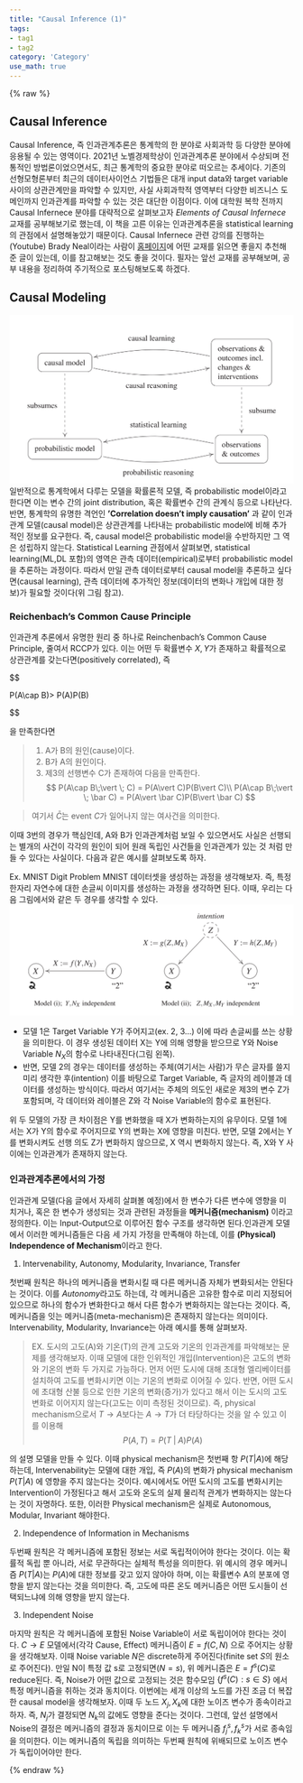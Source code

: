 ```yaml
---
title: "Causal Inference (1)"
tags:
- tag1
- tag2
category: 'Category'
use_math: true
---
```

{% raw %}
## Causal Inference
Causal Inference, 즉 인과관계추론은 통계학의 한 분야로 사회과학 등 다양한 분야에 응용될 수 있는 영역이다. 2021년 노벨경제학상이 인과관계추론 분야에서 수상되며 전통적인 방법론이었으면서도, 최근 통계학의 중요한 분야로 떠오르는 추세이다. 기존의 선형모형론부터 최근의 데이터사이언스 기법들은 대개 input data와 target variable 사이의 상관관계만을 파악할 수 있지만, 사실 사회과학적 영역부터 다양한 비즈니스 도메인까지 인과관계를 파악할 수 있는 것은 대단한 이점이다. 이에 대학원 복학 전까지 Causal Infernece 분야를 대략적으로 살펴보고자 *Elements of Causal Infernece* 교재를 공부해보기로 했는데, 이 책을 고른 이유는 인과관계추론을 statistical learning의 관점에서 설명해놓았기 때문이다. Causal Infernece 관련 강의를 진행하는(Youtube) Brady Neal이라는 사람이 [홈페이지](https://www.bradyneal.com/which-causal-inference-book)에 어떤 교재를 읽으면 좋을지 추천해준 글이 있는데, 이를 참고해보는 것도 좋을 것이다. 필자는 앞선 교재를 공부해보며, 공부 내용을 정리하여 주기적으로 포스팅해보도록 하겠다.

## Causal Modeling
![](/assets/img/16540495903604.jpg)
일반적으로 통계학에서 다루는 모델을 확률론적 모델, 즉 probabilistic model이라고 한다면 이는 변수 간의 joint distribution, 혹은 확률변수 간의 관계식 등으로 나타난다. 반면, 통계학의 유명한 격언인 **’Correlation doesn’t imply causation’** 과 같이 인과관계 모델(causal model)은 상관관계를 나타내는 probabilistic model에 비해 추가적인 정보를 요구한다. 즉, causal model은 probabilistic model을 수반하지만 그 역은 성립하지 않는다.
Statistical Learning 관점에서 살펴보면, statistical learning(ML,DL 포함)의 영역은 관측 데이터(empirical)로부터 probabilistic model을 추론하는 과정이다. 따라서 만일 관측 데이터로부터 causal model을 추론하고 싶다면(causal learning), 관측 데이터에 추가적인 정보(데이터의 변화나 개입에 대한 정보)가 필요할 것이다(위 그림 참고).

### Reichenbach’s Common Cause Principle
인과관계 추론에서 유명한 원리 중 하나로 Reinchenbach’s Common Cause Principle, 줄여서 RCCP가 있다. 이는 어떤 두 확률변수 $X, Y$가 존재하고 확률적으로 상관관계를 갖는다면(positively correlated), 즉

$$

P(A\cap B)> P(A)P(B)

$$

을 만족한다면
> 1. A가 B의 원인(cause)이다.
> 2. B가 A의 원인이다.
> 3. 제3의 선행변수 C가 존재하여 다음을 만족한다.
>   $$
>   P(A\cap B\;\vert \; C) = P(A\vert C)P(B\vert C)\\
>   P(A\cap B\;\vert \; \bar C) = P(A\vert \bar C)P(B\vert \bar C)
>   $$

> 여기서 $\bar C$는 event $C$가 일어나지 않는 여사건을 의미한다.

이때 3번의 경우가 핵심인데, A와 B가 인과관계처럼 보일 수 있으면서도 사실은 선행되는 별개의 사건이 각각의 원인이 되어 원래 독립인 사건들을 인과관계가 있는 것 처럼 만들 수 있다는 사실이다. 다음과 같은 예시를 살펴보도록 하자.

Ex. MNIST Digit Problem
MNIST 데이터셋을 생성하는 과정을 생각해보자. 즉, 특정 한자리 자연수에 대한 손글씨 이미지를 생성하는 과정을 생각하면 된다. 이때, 우리는 다음 그림에서와 같은 두 경우를 생각할 수 있다.
![](/assets/img/16540710916399.jpg)
* 모델 1은 Target Variable Y가 주어지고(ex. 2, 3…) 이에 따라 손글씨를 쓰는 상황을 의미한다. 이 경우 생성된 데이터 X는 Y에 의해 영향을 받으므로 Y와 Noise Variable $N_X$의 함수로 나타내진다(그림 왼쪽).
* 반면, 모델 2의 경우는 데이터를 생성하는 주체(여기서는 사람)가 무슨 글자를 쓸지 미리 생각한 후(intention) 이를 바탕으로 Target Variable, 즉 글자의 레이블과 데이터를 생성하는 방식이다. 따라서 여기서는 주체의 의도인 새로운 제3의 변수 Z가 포함되며, 각 데이터와 레이블은 Z와 각 Noise Variable의 함수로 표현된다.

위 두 모델의 가장 큰 차이점은 Y를 변화했을 때 X가 변화하는지의 유무이다. 모델 1에서는 X가 Y의 함수로 주어지므로 Y의 변화는 X에 영향을 미친다. 반면, 모델 2에서는 Y를 변화시켜도 선행 의도 Z가 변화하지 않으므로, X 역시 변화하지 않는다. 즉, X와 Y 사이에는 인과관계가 존재하지 않는다.

### 인과관계추론에서의 가정
인과관계 모델(다음 글에서 자세히 살펴볼 예정)에서 한 변수가 다른 변수에 영향을 미치거나, 혹은 한 변수가 생성되는 것과 관련된 과정들을 **메커니즘(mechanism)** 이라고 정의한다. 이는 Input-Output으로 이루어진 함수 구조를 생각하면 된다.인과관계 모델에서 이러한 메커니즘들은 다음 세 가지 가정을 만족해야 하는데, 이를 **(Physical) Independence of Mechanism**이라고 한다.

1. Intervenability, Autonomy, Modularity, Invariance, Transfer

첫번째 원칙은 하나의 메커니즘을 변화시킬 때 다른 메커니즘 자체가 변화되서는 안된다는 것이다. 이를 *Autonomy*라고도 하는데, 각 메커니즘은 고유한 함수로 미리 지정되어 있으므로 하나의 함수가 변화한다고 해서 다른 함수가 변화하지는 않는다는 것이다. 즉, 메커니즘을 잇는 메커니즘(meta-mechanism)은 존재하지 않는다는 의미이다. Intervenability, Modularity, Invariance는 아래 예시를 통해 살펴보자.

> EX. 도시의 고도(A)와 기온(T)의 관계
> 고도와 기온의 인과관계를 파악해보는 문제를 생각해보자. 이때 모델에 대한 인위적인 개입(Intervention)은 고도의 변화와 기온의 변화 두 가지로 가능하다. 먼저 어떤 도시에 대해 초대형 엘리베이터를 설치하여 고도를 변화시키면 이는 기온의 변화로 이어질 수 있다. 반면, 어떤 도시에 초대형 산불 등으로 인한 기온의 변화(증가)가 있다고 해서 이는 도시의 고도 변화로 이어지지 않는다(고도는 이미 측정된 것이므로). 즉, physical mechanism으로서 $T\rightarrow A$​보다는 $A\rightarrow T$​가 더 타당하다는 것을 알 수 있고 이를 이용해
> $$
> P(A,T) = P(T\;\vert \;A)P(A)
> $$

의 설명 모델을 만들 수 있다. 이때 physical mechanism은 첫번째 항 $P(T\vert A)$에 해당하는데, Intervenability는 모델에 대한 개입, 즉 $P(A)$의 변화가 physical mechanism $P(T\vert A)$ 에 영향을 주지 않는다는 것이다. 예시에서도 어떤 도시의 고도를 변화시키는 Intervention이 가정된다고 해서 고도와 온도의 실제 물리적 관계가 변화하지는 않는다는 것이 자명하다. 또한, 이러한 Physical mechanism은 실제로 Autonomous, Modular, Invariant 해야한다.

2. Independence of Information in Mechanisms

두번째 원칙은 각 메커니즘에 포함된 정보는 서로 독립적이어야 한다는 것이다. 이는 확률적 독립 뿐 아니라, 서로 무관하다는 실체적 특성을 의미한다. 위 예시의 경우 메커니즘 $P(T\vert A)$는 $P(A)$에 대한 정보를 갖고 있지 않아야 하며, 이는 확률변수 A의 분포에 영향을 받지 않는다는 것을 의미한다. 즉, 고도에 따른 온도 메커니즘은 어떤 도시들이 선택되느냐에 의해 영향을 받지 않는다.

3. Independent Noise

마지막 원칙은 각 메커니즘에 포함된 Noise Variable이 서로 독립이어야 한다는 것이다. $C\to E$ 모델에서(각각 Cause, Effect) 메커니즘이 $E=f(C,N)$ 으로 주어지는 상황을 생각해보자. 이때 Noise variable $N$은 discrete하게 주어진다(finite set $S$의 원소로 주어진다). 만일 N이 특정 값 s로 고정되면($N=s$), 위 메커니즘은 $E=f^s(C)$로 reduce된다. 즉, Noise가 어떤 값으로 고정되는 것은 함수모임 $\{f^s(C):s\in S\}$ 에서 특정 메커니즘을 취하는 것과 동치이다.
이번에는 세개 이상의 노드를 가진 조금 더 복잡한 causal model을 생각해보자. 이때 두 노드 $X_j,X_k$에 대한 노이즈 변수가 종속이라고 하자. 즉, $N_j$가 결정되면 $N_k$의 값에도 영향을 준다는 것이다. 그런데, 앞선 설명에서 Noise의 결정은 메커니즘의 결정과 동치이므로 이는 두 메커니즘 $f_j^s,f_k^s$가 서로 종속임을 의미한다. 이는 메커니즘의 독립을 의미하는 두번째 원칙에 위배되므로 노이즈 변수가 독립이어야만 한다.










{% endraw %}